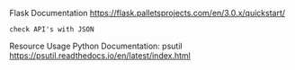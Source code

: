 Flask Documentation 
https://flask.palletsprojects.com/en/3.0.x/quickstart/

    check API's with JSON 

Resource Usage Python Documentation: psutil
https://psutil.readthedocs.io/en/latest/index.html



